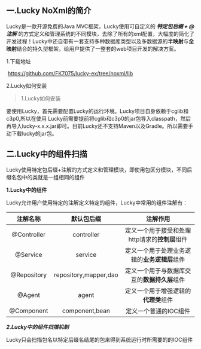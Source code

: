 ## 一.Lucky NoXml的简介

Lucky是一款开源免费的Java MVC框架，Lucky使用可自定义的 ***特定包后缀  +  @注解*** 的方式定义和管理系统的不同模块，去除了所有的xml配置，大幅度的简化了开发过程！Lucky中还自带有一套支持多种数据库类型以及多数据源的**半映射**与**全映射**结合的持久型框架，给用户提供了一整套的web项目开发的解决方案。

1.下载地址

​	https://github.com/FK7075/lucky-ex/tree/noxml/lib

2.Lucky如何安装

> 1.Lucky如何安装

 要使用Lucky，首先需要配置Lucky的运行环境。Lucky项目自身依赖于cglib和c3p0,所以在使用       Lucky前需要提前将cglib和c3p0的jar包导入classpath，然后再导入lucky-x.x.x.jar即可。目前Lucky还不支持Maven以及Gradle。所以需要手动下载lucky的jar包。

## 二.Lucky中的组件扫描

Lucky使用特定包后缀+注解的方式定义和管理模块，即使用包区分模块，不同后缀名包中的类就是一组相同的组件

**1.Lucky中的组件**

Lucky允许用户使用特定的注解定义特定的组件，Lucky中常用的组件注解有：

|  注解名称   |      默认包后缀       |                    注解作用                    |
| :---------: | :-------------------: | :--------------------------------------------: |
| @Controller |      controller       | 定义一个用于接受和处理http请求的**控制层**组件 |
|  @Service   |        service        |  定义一个用于处理业务逻辑的**业务逻辑层**组件  |
| @Repository | repository,mapper,dao |  定义一个用于与数据库交互的**数据持久层**组件  |
|   @Agent    |         agent         |      定义一个用于增强逻辑的**代理类**组件      |
| @Component  |    component,bean     |             定义一个普通的IOC组件              |

***2.Lucky中的组件扫描机制***

Lucky只会扫描包名以特定后缀名结尾的包来得到系统运行时所需要的的IOC组件

## 


